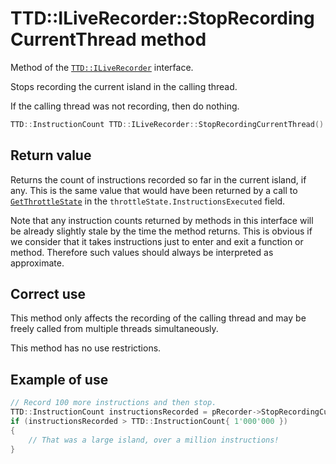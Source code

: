 # TTD::ILiveRecorder::StopRecordingCurrentThread method

Method of the [`TTD::ILiveRecorder`](interface-ILiveRecorder.md) interface.

Stops recording the current island in the calling thread.

If the calling thread was not recording, then do nothing.

```C++
TTD::InstructionCount TTD::ILiveRecorder::StopRecordingCurrentThread() noexcept;
```

## Return value

Returns the count of instructions recorded so far in the current island, if any.
This is the same value that would have been returned by a call to [`GetThrottleState`](ILiveRecorder_GetThrottleState.md)
in the `throttleState.InstructionsExecuted` field.

Note that any instruction counts returned by methods in this interface
will be already slightly stale by the time the method returns.
This is obvious if we consider that it takes instructions just to enter and exit a function or method.
Therefore such values should always be interpreted as approximate.

## Correct use

This method only affects the recording of the calling thread and may be freely called from multiple threads simultaneously.

This method has no use restrictions.

## Example of use

```C++
// Record 100 more instructions and then stop.
TTD::InstructionCount instructionsRecorded = pRecorder->StopRecordingCurrentThread();
if (instructionsRecorded > TTD::InstructionCount{ 1'000'000 })
{
    // That was a large island, over a million instructions!
}
```
